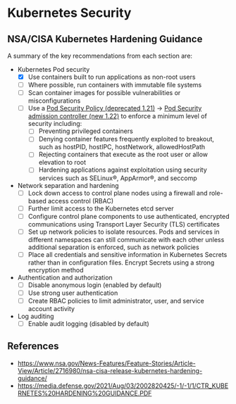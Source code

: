 # Kubernetes Security

## NSA/CISA Kubernetes Hardening Guidance

A summary of the key recommendations from each section are:

- Kubernetes Pod security
  - [x] Use containers built to run applications as non-root users
  - [ ] Where possible, run containers with immutable file systems
  - [ ] Scan container images for possible vulnerabilities or misconfigurations
  - [ ] Use a [Pod Security Policy (deprecated 1.21)](https://kubernetes.io/docs/concepts/policy/pod-security-policy/) -> [Pod Security admission controller (new 1.22)](https://kubernetes.io/docs/concepts/security/pod-security-admission/) to enforce a minimum level of security
        including:
    - [ ] Preventing privileged containers
    - [ ] Denying container features frequently exploited to breakout, such
          as hostPID, hostIPC, hostNetwork, allowedHostPath
    - [ ] Rejecting containers that execute as the root user or allow
          elevation to root
    - [ ] Hardening applications against exploitation using security services
          such as SELinux®, AppArmor®, and seccomp
- Network separation and hardening
  - [ ] Lock down access to control plane nodes using a firewall and role-based
        access control (RBAC)
  - [ ] Further limit access to the Kubernetes etcd server
  - [ ] Configure control plane components to use authenticated, encrypted
        communications using Transport Layer Security (TLS) certificates
  - [ ] Set up network policies to isolate resources. Pods and services in different
        namespaces can still communicate with each other unless additional
        separation is enforced, such as network policies
  - [ ] Place all credentials and sensitive information in Kubernetes Secrets
        rather than in configuration files. Encrypt Secrets using a strong
        encryption method
- Authentication and authorization
  - [ ] Disable anonymous login (enabled by default)
  - [ ] Use strong user authentication
  - [ ] Create RBAC policies to limit administrator, user, and service account
        activity
- Log auditing
  - [ ] Enable audit logging (disabled by default)

## References

- https://www.nsa.gov/News-Features/Feature-Stories/Article-View/Article/2716980/nsa-cisa-release-kubernetes-hardening-guidance/
- https://media.defense.gov/2021/Aug/03/2002820425/-1/-1/1/CTR_KUBERNETES%20HARDENING%20GUIDANCE.PDF
